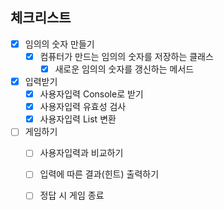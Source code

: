 ## 체크리스트

- [x] 임의의 숫자 만들기
  - [x] 컴퓨터가 만드는 임의의 숫자를 저장하는 클래스
      - [x] 새로운 임의의 숫자를 갱신하는 메서드
- [x] 입력받기
  - [x] 사용자입력 Console로 받기
  - [x] 사용자입력 유효성 검사
  - [x] 사용자입력 List 변환
- [ ] 게임하기
  - [ ] 사용자입력과 비교하기
  - [ ] 입력에 따른 결과(힌트) 출력하기
  - [ ] 정답 시 게임 종료

